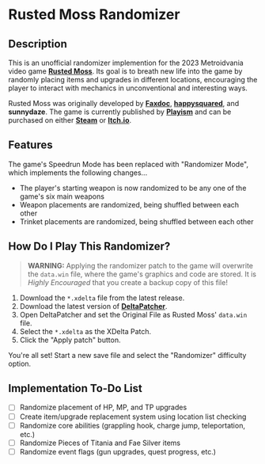 # Rusted Moss Randomizer

## Description

This is an unofficial randomizer implemention for the 2023 Metroidvania video game **[Rusted Moss](https://www.rustedmossgame.com/)**. Its goal is to breath new life into the game by randomly placing items and upgrades in different locations, encouraging the player to interact with mechanics in unconventional and interesting ways.

Rusted Moss was originally developed by **[Faxdoc](mailto:plramstad@gmail.com)**, **[happysquared](https://twitter.com/happysquaredow)**, and **sunnydaze**. The game is currently published by **[Playism](https://playism.com/en/)** and can be purchased on either **[Steam](https://store.steampowered.com/app/1772830/Rusted_Moss/)** or **[Itch.io](https://faxdoc.itch.io/rusted-moss-demo)**.

## Features

The game's Speedrun Mode has been replaced with "Randomizer Mode", which implements the following changes...

- The player's starting weapon is now randomized to be any one of the game's six main weapons
- Weapon placements are randomized, being shuffled between each other
- Trinket placements are randomized, being shuffled between each other

## How Do I Play This Randomizer?

> **WARNING:** Applying the randomizer patch to the game will overwrite the `data.win` file, where the game's graphics and code are stored. It is *Highly Encouraged* that you create a backup copy of this file!

1. Download the `*.xdelta` file from the latest release.
2. Download the latest version of **[DeltaPatcher](https://github.com/marco-calautti/DeltaPatcher)**.
3. Open DeltaPatcher and set the Original File as Rusted Moss' `data.win` file.
4. Select the `*.xdelta` as the XDelta Patch.
5. Click the "Apply patch" button.

You're all set! Start a new save file and select the "Randomizer" difficulty option.

## Implementation To-Do List

- [ ] Randomize placement of HP, MP, and TP upgrades
- [ ] Create item/upgrade replacement system using location list checking
- [ ] Randomize core abilities (grappling hook, charge jump, teleportation, etc.)
- [ ] Randomize Pieces of Titania and Fae Silver items
- [ ] Randomize event flags (gun upgrades, quest progress, etc.)
